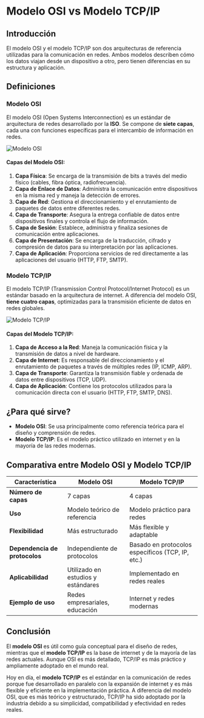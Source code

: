 # Modelo OSI vs Modelo TCP/IP

## Introducción
El modelo OSI y el modelo TCP/IP son dos arquitecturas de referencia utilizadas para la comunicación en redes. Ambos modelos describen cómo los datos viajan desde un dispositivo a otro, pero tienen diferencias en su estructura y aplicación.

## Definiciones

### Modelo OSI
El modelo OSI (Open Systems Interconnection) es un estándar de arquitectura de redes desarrollado por la **ISO**. Se compone de **siete capas**, cada una con funciones específicas para el intercambio de información en redes.

![Modelo OSI](https://i.ibb.co/5Wv9LpMN/osi.png)

#### Capas del Modelo OSI:
1. **Capa Física**: Se encarga de la transmisión de bits a través del medio físico (cables, fibra óptica, radiofrecuencia).
2. **Capa de Enlace de Datos**: Administra la comunicación entre dispositivos en la misma red y maneja la detección de errores.
3. **Capa de Red**: Gestiona el direccionamiento y el enrutamiento de paquetes de datos entre diferentes redes.
4. **Capa de Transporte**: Asegura la entrega confiable de datos entre dispositivos finales y controla el flujo de información.
5. **Capa de Sesión**: Establece, administra y finaliza sesiones de comunicación entre aplicaciones.
6. **Capa de Presentación**: Se encarga de la traducción, cifrado y compresión de datos para su interpretación por las aplicaciones.
7. **Capa de Aplicación**: Proporciona servicios de red directamente a las aplicaciones del usuario (HTTP, FTP, SMTP).

### Modelo TCP/IP
El modelo TCP/IP (Transmission Control Protocol/Internet Protocol) es un estándar basado en la arquitectura de internet. A diferencia del modelo OSI, **tiene cuatro capas**, optimizadas para la transmisión eficiente de datos en redes globales.

![Modelo TCP/IP](https://i.ibb.co/MxYRKvY6/tcpip.png)

#### Capas del Modelo TCP/IP:
1. **Capa de Acceso a la Red**: Maneja la comunicación física y la transmisión de datos a nivel de hardware.
2. **Capa de Internet**: Es responsable del direccionamiento y el enrutamiento de paquetes a través de múltiples redes (IP, ICMP, ARP).
3. **Capa de Transporte**: Garantiza la transmisión fiable y ordenada de datos entre dispositivos (TCP, UDP).
4. **Capa de Aplicación**: Contiene los protocolos utilizados para la comunicación directa con el usuario (HTTP, FTP, SMTP, DNS).

## ¿Para qué sirve?
- **Modelo OSI**: Se usa principalmente como referencia teórica para el diseño y comprensión de redes.
- **Modelo TCP/IP**: Es el modelo práctico utilizado en internet y en la mayoría de las redes modernas.

## Comparativa entre Modelo OSI y Modelo TCP/IP

| Característica              | Modelo OSI                     | Modelo TCP/IP                  |
|----------------------------|--------------------------------|--------------------------------|
| **Número de capas**       | 7 capas                        | 4 capas                        |
| **Uso**                   | Modelo teórico de referencia  | Modelo práctico para redes    |
| **Flexibilidad**          | Más estructurado              | Más flexible y adaptable      |
| **Dependencia de protocolos** | Independiente de protocolos | Basado en protocolos específicos (TCP, IP, etc.) |
| **Aplicabilidad**         | Utilizado en estudios y estándares | Implementado en redes reales |
| **Ejemplo de uso**        | Redes empresariales, educación | Internet y redes modernas |

## Conclusión
El **modelo OSI** es útil como guía conceptual para el diseño de redes, mientras que el **modelo TCP/IP** es la base de internet y de la mayoría de las redes actuales. Aunque OSI es más detallado, TCP/IP es más práctico y ampliamente adoptado en el mundo real.

Hoy en día, el **modelo TCP/IP** es el estándar en la comunicación de redes porque fue desarrollado en paralelo con la expansión de internet y es más flexible y eficiente en la implementación práctica. A diferencia del modelo OSI, que es más teórico y estructurado, TCP/IP ha sido adoptado por la industria debido a su simplicidad, compatibilidad y efectividad en redes reales.
